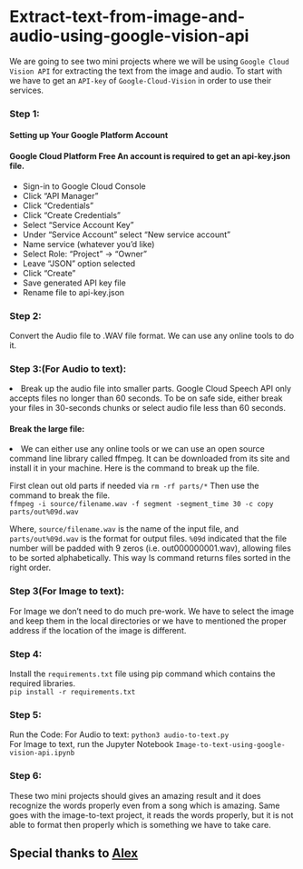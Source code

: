 # Extract-text-from-image-and-audio-using-google-vision-api

We are going to see two mini projects where we will be using `Google Cloud Vision API` for extracting the text from the image and audio.
To start with we have to get an `API-key` of `Google-Cloud-Vision` in order to use their services. 
<b><h3>Step 1: </h3></b>

<h4>Setting up Your Google Platform Account </h4>
<h4>Google Cloud Platform Free An account is required to get an api-key.json file. </h4>
<Div><UL>
<li>	Sign-in to Google Cloud Console </li>
<li>	Click “API Manager” </li>
<li>	Click “Credentials” </li>
<li>	Click “Create Credentials” </li>
<li>	Select “Service Account Key” </li>
<li>	Under “Service Account” select “New service account” </li>
<li>	Name service (whatever you’d like) </li>
<li>	Select Role: “Project” -> “Owner” </li>
<li>	Leave “JSON” option selected </li>
<li>	Click “Create” </li>
<li>	Save generated API key file </li>
<li>	Rename file to api-key.json </li>
</ul></div>

<h3>Step 2: </h3>
Convert the Audio file to .WAV file format. We can use any online tools to do it.

<b><h3>Step 3:(For Audio to text):</h3></b>
<li>Break up the audio file into smaller parts. Google Cloud Speech API only accepts files no longer than 60 seconds. To be on safe side, either break your files in 30-seconds chunks or select audio file less than 60 seconds.</li> 

<h4>Break the large file:</h4>
<li>We can either use any online tools or we can use an open source command line library called ffmpeg. It can be downloaded from its site and install it in your machine.
Here is the command to break up the file. <br> </li>

First clean out old parts if needed via `rm -rf parts/*`
Then use the command to break the file. <br>
`ffmpeg -i source/filename.wav -f segment -segment_time 30 -c copy parts/out%09d.wav`

Where, `source/filename.wav` is the name of the input file, and `parts/out%09d.wav` is the format for output files. `%09d` indicated that the file number will be padded with 9 zeros (i.e. out000000001.wav), allowing files to be sorted alphabetically. This way ls command returns files sorted in the right order.

<b><h3>Step 3(For Image to text):</h3></b>
For Image we don’t need to do much pre-work. We have to select the image and keep them in the local directories or we have to mentioned the proper address if the location of the image is different. 

<b><h3>Step 4:</h3></b>
Install the `requirements.txt` file using pip command which contains the required libraries.<br>
`pip install -r requirements.txt`

<b><h3>Step 5: </h3></b>
Run the Code:
 For Audio to text: `python3 audio-to-text.py` <br>
 For Image to text, run the Jupyter Notebook `Image-to-text-using-google-vision-api.ipynb`

<b><h3>Step 6: </h3></b>
These two mini projects should gives an amazing result and it does recognize the words properly even from a song which is amazing. Same goes with the image-to-text project, it reads the words properly, but it is not able to format then properly which is something we have to take care. 

<h2> Special thanks to <a href = "https://github.com/akras14/speech-to-text"> Alex </a></h2>
